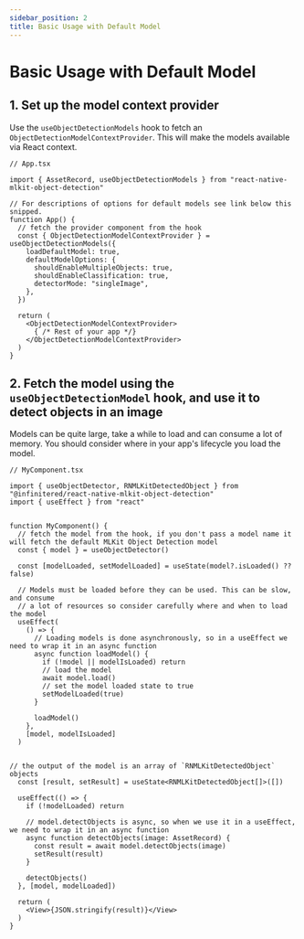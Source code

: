 ```yaml
---
sidebar_position: 2
title: Basic Usage with Default Model
---
```


# Basic Usage with Default Model

## 1. Set up the model context provider

Use the `useObjectDetectionModels` hook to fetch an `ObjectDetectionModelContextProvider`. This will make the models
available via React context.

```tsx
// App.tsx

import { AssetRecord, useObjectDetectionModels } from "react-native-mlkit-object-detection"

// For descriptions of options for default models see link below this snipped.  
function App() {
  // fetch the provider component from the hook
  const { ObjectDetectionModelContextProvider } = useObjectDetectionModels({
    loadDefaultModel: true,
    defaultModelOptions: {
      shouldEnableMultipleObjects: true,
      shouldEnableClassification: true,
      detectorMode: "singleImage",
    },
  })

  return (
    <ObjectDetectionModelContextProvider>
      { /* Rest of your app */}
    </ObjectDetectionModelContextProvider>
  )
}
```

## 2. Fetch the model using the `useObjectDetectionModel` hook, and use it to detect objects in an image

Models can be quite large, take a while to load and can consume a lot of memory. You should consider where in your
app's lifecycle you load the model.

```tsx
// MyComponent.tsx

import { useObjectDetector, RNMLKitDetectedObject } from "@infinitered/react-native-mlkit-object-detection"
import { useEffect } from "react"


function MyComponent() {
  // fetch the model from the hook, if you don't pass a model name it will fetch the default MLKit Object Detection model
  const { model } = useObjectDetector()

  const [modelLoaded, setModelLoaded] = useState(model?.isLoaded() ?? false)

  // Models must be loaded before they can be used. This can be slow, and consume 
  // a lot of resources so consider carefully where and when to load the model
  useEffect(
    () => {
      // Loading models is done asynchronously, so in a useEffect we need to wrap it in an async function
      async function loadModel() {
        if (!model || modelIsLoaded) return
        // load the model
        await model.load()
        // set the model loaded state to true
        setModelLoaded(true)
      }

      loadModel()
    },
    [model, modelIsLoaded]
  )


// the output of the model is an array of `RNMLKitDetectedObject` objects
  const [result, setResult] = useState<RNMLKitDetectedObject[]>([])

  useEffect(() => {
    if (!modelLoaded) return

    // model.detectObjects is async, so when we use it in a useEffect, we need to wrap it in an async function
    async function detectObjects(image: AssetRecord) {
      const result = await model.detectObjects(image)
      setResult(result)
    }

    detectObjects()
  }, [model, modelLoaded])

  return (
    <View>{JSON.stringify(result)}</View>
  )
}
```
